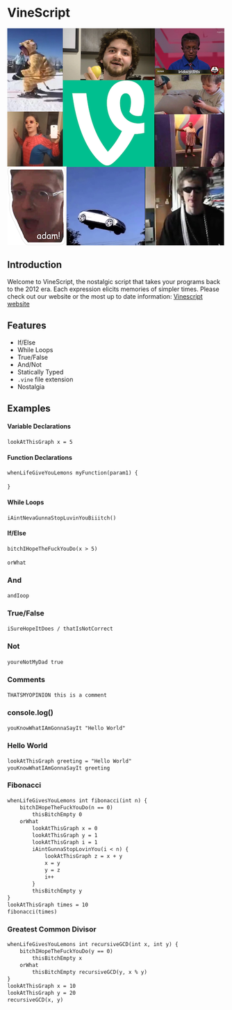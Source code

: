 # VineScript

![Logo](https://github.com/brandonholmes/vinescript/blob/master/docs/Logo.png)

## Introduction

Welcome to VineScript, the nostalgic script that takes your programs back to the 2012 era. Each expression elicits memories of simpler times. Please check out our website or the most up to date information: [Vinescript website](https://brandonholmes.github.io/vinescript/)

## Features

- If/Else
- While Loops
- True/False
- And/Not
- Statically Typed
- `.vine` file extension
- Nostalgia

## Examples

#### Variable Declarations

`lookAtThisGraph x = 5`

#### Function Declarations

```
whenLifeGiveYouLemons myFunction(param1) {

}
```

#### While Loops

```
iAintNevaGunnaStopLuvinYouBiiitch()
```

#### If/Else

```
bitchIHopeTheFuckYouDo(x > 5)

orWhat
```

### And

`andIoop`

### True/False

`iSureHopeItDoes / thatIsNotCorrect`

### Not

`youreNotMyDad true`

### Comments

`THATSMYOPINION this is a comment`

### console.log()

`youKnowWhatIAmGonnaSayIt "Hello World"`

### Hello World

```
lookAtThisGraph greeting = "Hello World"
youKnowWhatIAmGonnaSayIt greeting
```

### Fibonacci

```
whenLifeGivesYouLemons int fibonacci(int n) {
    bitchIHopeTheFuckYouDo(n == 0)
        thisBitchEmpty 0
    orWhat
        lookAtThisGraph x = 0
        lookAtThisGraph y = 1
        lookAtThisGraph i = 1
        iAintGunnaStopLovinYou(i < n) {
            lookAtThisGraph z = x + y
            x = y
            y = z
            i++
        }
        thisBitchEmpty y
}
lookAtThisGraph times = 10
fibonacci(times)
```

### Greatest Common Divisor

```
whenLifeGivesYouLemons int recursiveGCD(int x, int y) {
    bitchIHopeTheFuckYouDo(y == 0)
        thisBitchEmpty x
    orWhat
        thisBitchEmpty recursiveGCD(y, x % y)
}
lookAtThisGraph x = 10
lookAtThisGraph y = 20
recursiveGCD(x, y)
```
